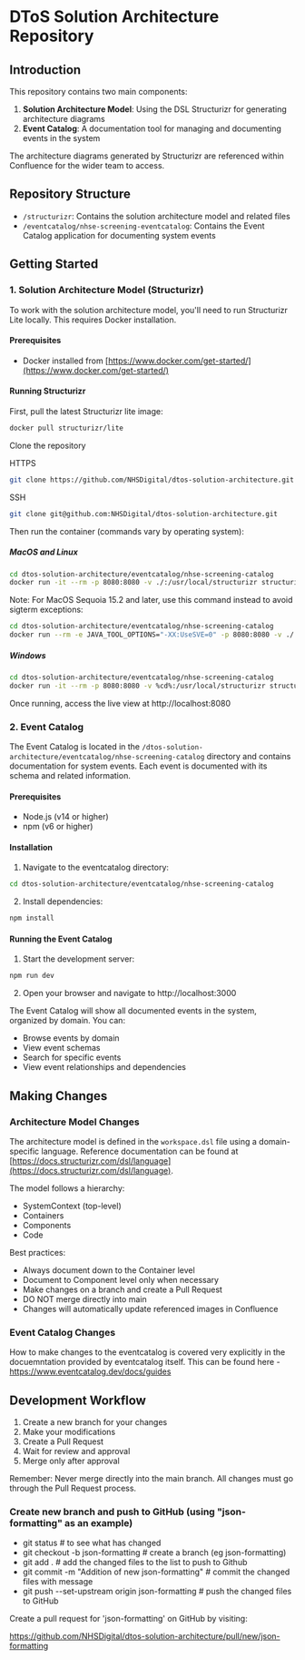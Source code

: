 # DToS Solution Architecture Repository

## Introduction

This repository contains two main components:

1. **Solution Architecture Model**: Using the DSL Structurizr for generating architecture diagrams
2. **Event Catalog**: A documentation tool for managing and documenting events in the system

The architecture diagrams generated by Structurizr are referenced within Confluence for the wider team to access.

## Repository Structure

- `/structurizr`: Contains the solution architecture model and related files
- `/eventcatalog/nhse-screening-eventcatalog`: Contains the Event Catalog application for documenting system events

## Getting Started

### 1. Solution Architecture Model (Structurizr)

To work with the solution architecture model, you'll need to run Structurizr Lite locally. This requires Docker installation.

#### Prerequisites

- Docker installed from [https://www.docker.com/get-started/](https://www.docker.com/get-started/)

#### Running Structurizr

First, pull the latest Structurizr lite image:

```bash
docker pull structurizr/lite
```

Clone the repository

HTTPS
```bash
git clone https://github.com/NHSDigital/dtos-solution-architecture.git
```

SSH
```bash
git clone git@github.com:NHSDigital/dtos-solution-architecture.git
```

Then run the container (commands vary by operating system):

##### MacOS and Linux

```bash
cd dtos-solution-architecture/eventcatalog/nhse-screening-catalog
docker run -it --rm -p 8080:8080 -v ./:/usr/local/structurizr structurizr/lite
```

Note: For MacOS Sequoia 15.2 and later, use this command instead to avoid sigterm exceptions:

```bash
cd dtos-solution-architecture/eventcatalog/nhse-screening-catalog
docker run --rm -e JAVA_TOOL_OPTIONS="-XX:UseSVE=0" -p 8080:8080 -v ./:/usr/local/structurizr structurizr/lite
```

##### Windows

```bash
cd dtos-solution-architecture/eventcatalog/nhse-screening-catalog
docker run -it --rm -p 8080:8080 -v %cd%:/usr/local/structurizr structurizr/lite
```

Once running, access the live view at http://localhost:8080

### 2. Event Catalog

The Event Catalog is located in the `/dtos-solution-architecture/eventcatalog/nhse-screening-catalog` directory and contains documentation for system events. Each event is documented with its schema and related information.

#### Prerequisites

- Node.js (v14 or higher)
- npm (v6 or higher)

#### Installation

1. Navigate to the eventcatalog directory:

```bash
cd dtos-solution-architecture/eventcatalog/nhse-screening-catalog
```

2. Install dependencies:

```bash
npm install
```

#### Running the Event Catalog

1. Start the development server:

```bash
npm run dev
```

2. Open your browser and navigate to http://localhost:3000

The Event Catalog will show all documented events in the system, organized by domain. You can:

- Browse events by domain
- View event schemas
- Search for specific events
- View event relationships and dependencies

## Making Changes

### Architecture Model Changes

The architecture model is defined in the `workspace.dsl` file using a domain-specific language. Reference documentation can be found at [https://docs.structurizr.com/dsl/language](https://docs.structurizr.com/dsl/language).

The model follows a hierarchy:

- SystemContext (top-level)
- Containers
- Components
- Code

Best practices:

- Always document down to the Container level
- Document to Component level only when necessary
- Make changes on a branch and create a Pull Request
- DO NOT merge directly into main
- Changes will automatically update referenced images in Confluence

### Event Catalog Changes

How to make changes to the eventcatalog is covered very explicitly in the docuemntation provided by eventcatalog itself. This can be found here - https://www.eventcatalog.dev/docs/guides

## Development Workflow

1. Create a new branch for your changes
2. Make your modifications
3. Create a Pull Request
4. Wait for review and approval
5. Merge only after approval

Remember: Never merge directly into the main branch. All changes must go through the Pull Request process.

### Create new branch and push to GitHub (using "json-formatting" as an example)

- git status # to see what has changed
- git checkout -b json-formatting # create a branch (eg json-formatting)
- git add . # add the changed files to the list to push to Github
- git commit -m "Addition of new json-formatting" # commit the changed files with message
- git push --set-upstream origin json-formatting # push the changed files to GitHub

Create a pull request for 'json-formatting' on GitHub by visiting: 

https://github.com/NHSDigital/dtos-solution-architecture/pull/new/json-formatting

